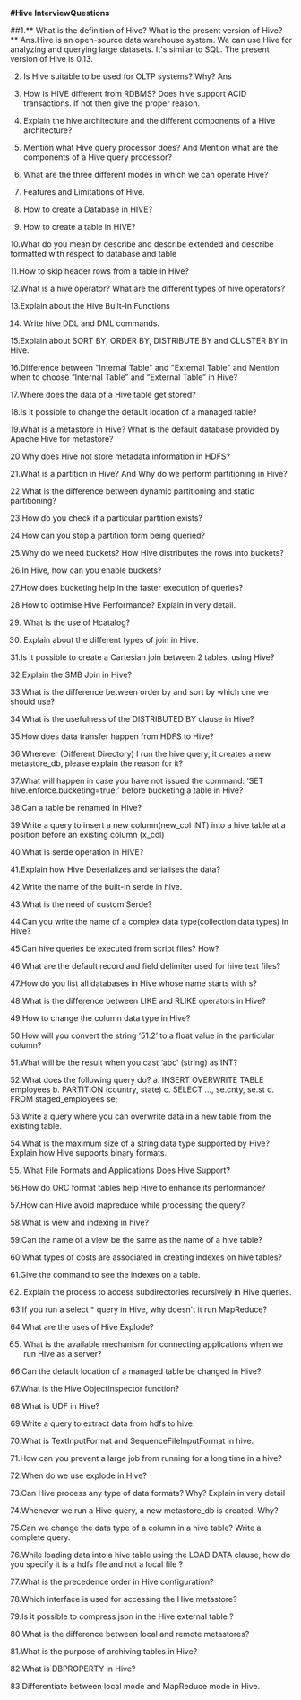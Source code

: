 **#Hive InterviewQuestions**

##1.** What is the definition of Hive? What is the present version of Hive?**
Ans.Hive is an open-source data warehouse system. We can use Hive for analyzing and querying large datasets.
It's similar to SQL. The present version of Hive is 0.13.


2. Is Hive suitable to be used for OLTP systems? Why?
Ans

3. How is HIVE different from RDBMS? Does hive support ACID
transactions. If not then give the proper reason.


4. Explain the hive architecture and the different components of a Hive
architecture?


5. Mention what Hive query processor does? And Mention what are the
components of a Hive query processor?


6. What are the three different modes in which we can operate Hive?


7. Features and Limitations of Hive.


8. How to create a Database in HIVE?


9. How to create a table in HIVE?


10.What do you mean by describe and describe extended and describe
formatted with respect to database and table


11.How to skip header rows from a table in Hive?


12.What is a hive operator? What are the different types of hive operators?


13.Explain about the Hive Built-In Functions


14. Write hive DDL and DML commands.


15.Explain about SORT BY, ORDER BY, DISTRIBUTE BY and
CLUSTER BY in Hive.


16.Difference between "Internal Table" and "External Table" and Mention
when to choose “Internal Table” and “External Table” in Hive?


17.Where does the data of a Hive table get stored?


18.Is it possible to change the default location of a managed table?


19.What is a metastore in Hive? What is the default database provided by
Apache Hive for metastore?


20.Why does Hive not store metadata information in HDFS?


21.What is a partition in Hive? And Why do we perform partitioning in
Hive?


22.What is the difference between dynamic partitioning and static
partitioning?


23.How do you check if a particular partition exists?


24.How can you stop a partition form being queried?


25.Why do we need buckets? How Hive distributes the rows into buckets?


26.In Hive, how can you enable buckets?


27.How does bucketing help in the faster execution of queries?


28.How to optimise Hive Performance? Explain in very detail.


29. What is the use of Hcatalog?


30. Explain about the different types of join in Hive.


31.Is it possible to create a Cartesian join between 2 tables, using Hive?


32.Explain the SMB Join in Hive?


33.What is the difference between order by and sort by which one we should
use?


34.What is the usefulness of the DISTRIBUTED BY clause in Hive?


35.How does data transfer happen from HDFS to Hive?


36.Wherever (Different Directory) I run the hive query, it creates a new
metastore_db, please explain the reason for it?


37.What will happen in case you have not issued the command: ‘SET
hive.enforce.bucketing=true;’ before bucketing a table in Hive?


38.Can a table be renamed in Hive?


39.Write a query to insert a new column(new_col INT) into a hive table at a
position before an existing column (x_col)


40.What is serde operation in HIVE?


41.Explain how Hive Deserializes and serialises the data?


42.Write the name of the built-in serde in hive.


43.What is the need of custom Serde?


44.Can you write the name of a complex data type(collection data types) in
Hive?


45.Can hive queries be executed from script files? How?


46.What are the default record and field delimiter used for hive text files?


47.How do you list all databases in Hive whose name starts with s?


48.What is the difference between LIKE and RLIKE operators in Hive?


49.How to change the column data type in Hive?


50.How will you convert the string ’51.2’ to a float value in the particular
column?


51.What will be the result when you cast ‘abc’ (string) as INT?


52.What does the following query do?
a. INSERT OVERWRITE TABLE employees
b. PARTITION (country, state)
c. SELECT ..., se.cnty, se.st
d. FROM staged_employees se;


53.Write a query where you can overwrite data in a new table from the
existing table.


54.What is the maximum size of a string data type supported by Hive?
Explain how Hive supports binary formats.


55. What File Formats and Applications Does Hive Support?


56.How do ORC format tables help Hive to enhance its performance?


57.How can Hive avoid mapreduce while processing the query?



58.What is view and indexing in hive?



59.Can the name of a view be the same as the name of a hive table?



60.What types of costs are associated in creating indexes on hive tables?



61.Give the command to see the indexes on a table.



62. Explain the process to access subdirectories recursively in Hive queries.



63.If you run a select * query in Hive, why doesn't it run MapReduce?



64.What are the uses of Hive Explode?



65. What is the available mechanism for connecting applications when we
run Hive as a server?



66.Can the default location of a managed table be changed in Hive?



67.What is the Hive ObjectInspector function?



68.What is UDF in Hive?



69.Write a query to extract data from hdfs to hive.



70.What is TextInputFormat and SequenceFileInputFormat in hive.



71.How can you prevent a large job from running for a long time in a hive?



72.When do we use explode in Hive?



73.Can Hive process any type of data formats? Why? Explain in very detail



74.Whenever we run a Hive query, a new metastore_db is created. Why?



75.Can we change the data type of a column in a hive table? Write a
complete query.



76.While loading data into a hive table using the LOAD DATA clause, how
do you specify it is a hdfs file and not a local file ?



77.What is the precedence order in Hive configuration?



78.Which interface is used for accessing the Hive metastore?



79.Is it possible to compress json in the Hive external table ?



80.What is the difference between local and remote metastores?



81.What is the purpose of archiving tables in Hive?



82.What is DBPROPERTY in Hive?



83.Differentiate between local mode and MapReduce mode in Hive.
